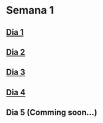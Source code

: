 # Semana 1


## [Dia 1](/week1/day1/README.md)
## [Dia 2](/week1/day2/README.md)
## [Dia 3](/week1/day3/README.md)
## [Dia 4](/week1/day4/README.md)
## Dia 5 (Comming soon...)
